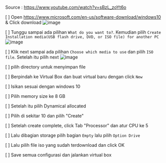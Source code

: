 Source : https://www.youtube.com/watch?v=sBzL_zoYt6o

[ ] Open https://www.microsoft.com/en-us/software-download/windows10 & Click download
![image](https://user-images.githubusercontent.com/54527045/258685087-35434121-5ab5-4ddb-8051-eda970436e98.png)


[ ] Tunggu sampai ada pilihan `What do you want to?`. Kemudian pilih 
`Create Installation media(USB flash drive, DVD, or ISO file) for another PC`
![image](https://user-images.githubusercontent.com/54527045/258685633-3a423051-dbbc-4709-9bc0-e06e43ec24c8.png)

[ ] Klik next sampai ada pilihan `Choose which media to use` dan pilih `ISO file`. Setelah itu pilih next
![image](https://user-images.githubusercontent.com/54527045/258685711-47aafa4a-8db1-4a22-b030-61772f099380.png)

[ ] pilih directory untuk menyimpan file

[ ] Berpindah ke Virtual Box dan buat virtual baru dengan click `New`

[ ] Isikan sesuai dengan windows 10

[ ] Pilih memory size ke 8 GB

[ ] Setelah itu pilih Dynamical allocated

[ ] Pilih di sekitar 10 dan pilih "Create"

[ ] Setelah create complete, click Tab "Processor" dan atur CPU ke 5

[ ] Lalu dibagian storage pilih bagian `Empty` lalu pilih `Option Drive`

[ ] Lalu pilih file iso yang sudah terdownload dan click OK

[ ] Save semua configurasi dan jalankan virtual box